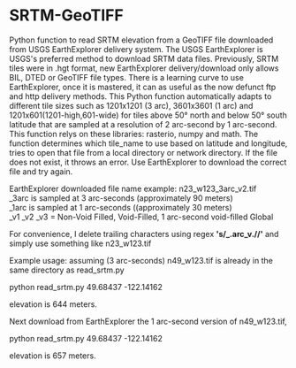 # SRTM-GeoTIFF
Python function to read SRTM elevation from a GeoTIFF file downloaded from USGS EarthExplorer delivery system.
The USGS EarthExplorer is USGS's preferred method to download SRTM data files. Previously, SRTM tiles were in .hgt format, new EarthExplorer delivery/download only allows BIL, DTED or GeoTIFF file types.
There is a learning curve to use EarthExplorer, once it is mastered, it can as useful as the now defunct ftp and http delivery methods.
This Python function automatically adapts to different tile sizes such as 1201x1201 (3 arc), 3601x3601 (1 arc) and 1201x601(1201-high,601-wide) for tiles above 50° north and below 50° south latitude that are sampled at a resolution of 2 arc-second by 1 arc-second.
This function relys on these libraries: rasterio, numpy and math.
The function determines which tile_name to use based on latitude and longitude, tries to open that file from a local directory or network directory. If the file does not exist, it throws an error. Use EarthExplorer to download the correct file and try again.

EarthExplorer downloaded file name example: n23_w123_3arc_v2.tif<br>
_3arc is sampled at 3 arc-seconds (approximately 90 meters)<br>
_1arc is sampled at 1 arc-seconds ((approximately 30 meters)<br>
_v1 _v2 _v3 = Non-Void Filled, Void-Filled, 1 arc-second void-filled Global<br>

For convenience, I delete trailing characters using regex **'s/_.arc_v.//'**  and simply use something like n23_w123.tif

Example usage:
assuming (3 arc-seconds) n49_w123.tif is already in the same directory as read_srtm.py

python read_srtm.py 49.68437 -122.14162

elevation is 644 meters.

Next download from EarthExplorer the 1 arc-second version of n49_w123.tif,

python read_srtm.py 49.68437 -122.14162

elevation is 657 meters.
